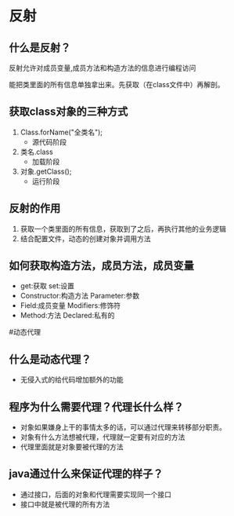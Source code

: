   # 反射
## 什么是反射？
反射允许对成员变量,成员方法和构造方法的信息进行编程访问

能把类里面的所有信息单独拿出来。先获取（在class文件中）再解剖。

## 获取class对象的三种方式
1. Class.forName("全类名");
   + 源代码阶段
2. 类名.class
   + 加载阶段
3. 对象.getClass();
   + 运行阶段

## 反射的作用
1. 获取一个类里面的所有信息，获取到了之后，再执行其他的业务逻辑
2. 结合配置文件，动态的创建对象并调用方法

## 如何获取构造方法，成员方法，成员变量
+ get:获取                set:设置
+ Constructor:构造方法     Parameter:参数
+ Field:成员变量           Modifiers:修饰符
+ Method:方法             Declared:私有的


#动态代理
## 什么是动态代理？
+ 无侵入式的给代码增加额外的功能

## 程序为什么需要代理？代理长什么样？
+ 对象如果嫌身上干的事情太多的话，可以通过代理来转移部分职责。
+ 对象有什么方法想被代理，代理就一定要有对应的方法
+ 代理里面就是对象要被代理的方法

## java通过什么来保证代理的样子？
+ 通过接口，后面的对象和代理需要实现同一个接口
+ 接口中就是被代理的所有方法
